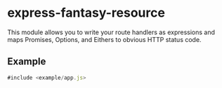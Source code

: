 express-fantasy-resource
=========================

This module allows you to write your route handlers as expressions
and maps Promises, Options, and Eithers to obvious HTTP status code.

Example
--------

```javascript
#include <example/app.js>
```



